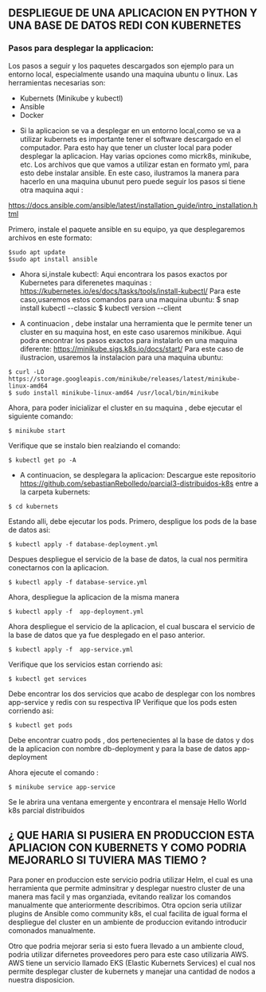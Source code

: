 ## DESPLIEGUE DE UNA APLICACION EN PYTHON Y UNA BASE DE DATOS REDI CON KUBERNETES

### Pasos para desplegar la applicacion:

Los pasos a seguir y los paquetes descargados son ejemplo para un entorno local, especialmente usando una maquina ubuntu o linux.
Las herramientas necesarias son:
* Kubernets (Minikube y kubectl)
* Ansible
* Docker

-  Si la aplicacion se va a desplegar en un entorno local,como se va a utilizar kubernets es importante tener el software descargado en el computador.
Para esto hay que tener un cluster local para poder desplegar la aplicacion. Hay varias opciones como micrk8s, minikube, etc. 
Los archivos que que vamos a utilizar estan en formato yml, para esto debe instalar ansible. En este caso, ilustramos la manera para hacerlo en una maquina ubunut
pero puede seguir los pasos si tiene otra maquina aqui :

https://docs.ansible.com/ansible/latest/installation_guide/intro_installation.html

Primero, instale el paquete ansible en su equipo, ya que desplegaremos archivos en este formato:

```shell
$sudo apt update
$sudo apt install ansible
```


-  Ahora si,instale kubectl: Aqui encontrara los pasos exactos por Kubernetes para diferenetes maquinas : https://kubernetes.io/es/docs/tasks/tools/install-kubectl/
Para este caso,usaremos estos comandos para una maquina ubuntu:
$ snap install kubectl --classic
$ kubectl version --client

- A continuacion , debe instalar una herramienta que le permite tener un cluster en su maquina host, en este caso usaremos minikibue.
Aqui podra encontrar los pasos exactos para instalarlo en una maquina diferente: https://minikube.sigs.k8s.io/docs/start/
Para este caso de ilustracion, usaremos la instalacion para una maquina ubuntu:
```shell
$ curl -LO https://storage.googleapis.com/minikube/releases/latest/minikube-linux-amd64
$ sudo install minikube-linux-amd64 /usr/local/bin/minikube
```
Ahora, para poder inicializar el cluster en su maquina , debe ejecutar el siguiente comando:
```shell
$ minikube start
```
Verifique que se instalo bien realziando el comando:
```shell
$ kubectl get po -A
```

-  A continuacion, se desplegara la aplicacion:
Descargue este repositorio https://github.com/sebastianRebolledo/parcial3-distribuidos-k8s
entre a la carpeta kubernets:
```shell
$ cd kubernets
```

Estando alli, debe ejecutar los pods. Primero, despligue los pods de la base de datos asi:
```shell
$ kubectl apply -f database-deployment.yml
```
Despues despliegue el servicio de la base de datos, la cual nos permitira conectarnos con la aplicacion.
```shell
$ kubectl apply -f database-service.yml
```

Ahora, despliegue la aplicacion de la misma manera
```shell
$ kubectl apply -f  app-deployment.yml
```
Ahora despliegue el servicio de la aplicacion, el cual buscara el servicio de la base de datos que ya fue desplegado en el paso anterior.
```shell
$ kubectl apply -f  app-service.yml
```

Verifique que los servicios estan corriendo asi:
```shell
$ kubectl get services
```
Debe encontrar los dos servicios que acabo de desplegar con los nombres app-service y redis con su respectiva IP
Verifique que los pods esten corriendo asi:
```shell
$ kubectl get pods
```
Debe encontrar cuatro pods , dos pertenecientes al la base de datos y dos de la aplicacion con nombre db-deployment y para la base de datos app-deployment

Ahora ejecute el comando :
```shell
$ minikube service app-service
```

Se le abrira una ventana emergente y encontrara el mensaje Hello World k8s parcial distribuidos


## ¿ QUE HARIA SI PUSIERA EN PRODUCCION ESTA APLIACION CON KUBERNETS Y COMO PODRIA MEJORARLO SI TUVIERA MAS TIEMO ?

Para poner en produccion este servicio podria utilizar Helm, el cual es una herramienta que permite adminsitrar y desplegar nuestro cluster de una manera mas facil
y mas organziada, evitando realizar los comandos manualmente que anteriormente describimos. Otra opcion seria utilizar plugins de Ansible como community k8s, el cual
facilita de igual forma el despliegue del cluster en un ambiente de produccion evitando introducir comonados manualmente.

Otro que podria mejorar seria si esto fuera llevado a un ambiente cloud, podria utilizar difernetes proveedores pero para este caso utilizaria AWS. AWS tiene un servicio llamado
EKS (Elastic Kubernets Services) el cual nos permite desplegar cluster de kubernets y manejar una cantidad de nodos a nuestra disposicion. 
